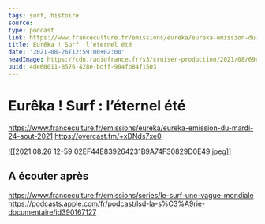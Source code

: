```yaml
---
tags: surf, histoire
source:
type: podcast
link: https://www.franceculture.fr/emissions/eureka/eureka-emission-du-mardi-24-aout-2021
title: Eurêka ! Surf  l’éternel été
date: '2021-08-26T12:59:00+02:00'
headImage: https://cdn.radiofrance.fr/s3/cruiser-production/2021/08/696b8bea-3893-4a18-b549-515a4c641d93/838_gettyimages-982747408.jpg
uuid: 4de60011-8576-428e-bdff-904fb84f1503
---
```


# Eurêka ! Surf : l’éternel été
https://www.franceculture.fr/emissions/eureka/eureka-emission-du-mardi-24-aout-2021
https://overcast.fm/+xDNds7xe0

![[2021.08.26 12-59 02EF44E839264231B9A74F30829D0E49.jpeg]]

## A écouter après
https://www.franceculture.fr/emissions/series/le-surf-une-vague-mondiale
https://podcasts.apple.com/fr/podcast/lsd-la-s%C3%A9rie-documentaire/id390167127
